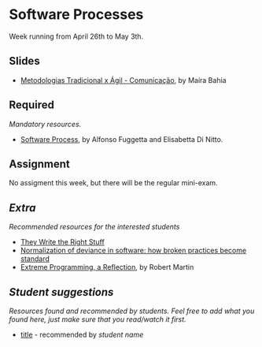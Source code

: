 # Software Processes

Week running from April 26th to May 3th.

## Slides
* [Metodologias Tradicional x Ágil - Comunicação](https://github.com/es-upe/info/blob/master/week6/comunicacao.pdf), by Maíra Bahia

 
## Required
*Mandatory resources.*

* [Software Process](http://www.alfonsofuggetta.org/wordpress/wp-content/uploads/2014/06/ICSE-2014-2014-Fuggetta.pdf), by Alfonso Fuggetta and Elisabetta Di Nitto.

## Assignment

No assigment this week, but there will be the regular mini-exam.

## *Extra*
*Recommended resources for the interested students*

* [They Write the Right Stuff](http://www.fastcompany.com/28121/they-write-right-stuff)
* [Normalization of deviance in software: how broken practices become standard](http://danluu.com/wat/)
* [Extreme Programming, a Reflection](http://blog.8thlight.com/uncle-bob/2013/12/10/Thankyou-Kent.html), by Robert Martin

## *Student suggestions*
*Resources found and recommended by students. Feel free to add what you found here, just make sure that you read/watch it first.*

* [title](https://www.google.com) - recommended by *student name*

